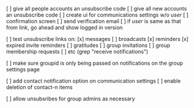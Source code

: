 [ ] give all people accounts an unsubscribe code
[ ] give all new accounts an unsubscribe code
[ ] create ui for communications settings w/o *user*
[ ] confirmation screen
[ ] send verification email
[ ] if *user* is same as that from link, go ahead and show logged in
version

[ ] test unsubscribe links on:
    [x] messages
    [ ] broadcasts
    [x] reminders
    [x] expired invite reminders
    [ ] gratitudes
    [ ] group invitations
    [ ] group membership requests
    [ ] etc
    (grep "receive notifications")

[ ] make sure groupid is only being passed on notifications on the group settings page

[ ] add contact notification option on communication settings
[ ] enable deletion of contact-n items

[ ] allow unsubsribes for group admins as necessary


